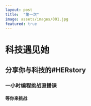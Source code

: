 ```yaml
---
layout: post
title:  "第一次"
image: assets/images/001.jpg
featured: true
---
```

# 科技遇见她

## 分享你与科技的#HERstory

### 一小时编程挑战直播课

#### 等你来挑战
